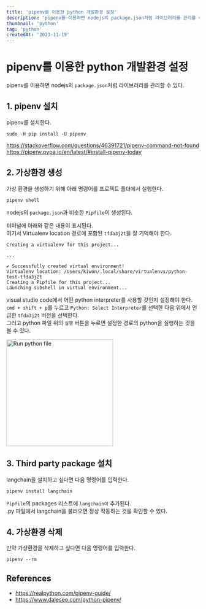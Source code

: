 ```yaml
---
title: 'pipenv를 이용한 python 개발환경 설정'
description: 'pipenv를 이용하면 nodejs의 package.json처럼 라이브러리를 관리할 수 있다.'
thumbnail: 'python'
tag: 'python'
createdAt: '2023-11-19'
---
```


# pipenv를 이용한 python 개발환경 설정

pipenv를 이용하면 nodejs의 `package.json`처럼 라이브러리를 관리할 수 있다.

## 1. pipenv 설치

pipenv를 설치한다.

```
sudo -H pip install -U pipenv
```

https://stackoverflow.com/questions/46391721/pipenv-command-not-found
https://pipenv.pypa.io/en/latest/#install-pipenv-today

## 2. 가상환경 생성

가상 환경을 생성하기 위해 아래 명령어를 프로젝트 폴더에서 실행한다.

```
pipenv shell
```

nodejs의 `package.json`과 비슷한 `Pipfile`이 생성된다.

터미널에 아래와 같은 내용이 표시된다.\
여기서 Virtualenv location 경로에 포함된 `tfda3j2t`을 잘 기억해야 한다.

```
Creating a virtualenv for this project...

...

✔ Successfully created virtual environment!
Virtualenv location: /Users/kiwon/.local/share/virtualenvs/python-test-tfda3j2t
Creating a Pipfile for this project...
Launching subshell in virtual environment...
```

visual studio code에서 어떤 python interpreter를 사용할 것인지 설정해야 한다.\
`cmd + shift + p`를 누르고 `Python: Select Interpreter`를 선택한 다음 위에서 언급한 `tfda3j2t` 버전을 선택한다.\
그러고 python 파일 위의 `실행` 버튼을 누르면 설정한 경로의 python을 실행하는 것을 볼 수 있다.

<img alt="Run python file" src="/images/blog/python-pipenv/run-python-file.webp" width="278">

## 3. Third party package 설치

langchain을 설치하고 싶다면 다음 명령어를 입력한다.

```
pipenv install langchain
```

`Pipfile`의 packages 리스트에 `langchain이` 추가된다.\
.py 파일에서 langchain을 불러오면 정상 작동하는 것을 확인할 수 있다.

## 4. 가상환경 삭제

만약 가상환경을 삭제하고 싶다면 다음 명령어를 입력한다.

```
pipenv --rm
```

## References

- https://realpython.com/pipenv-guide/
- https://www.daleseo.com/python-pipenv/
